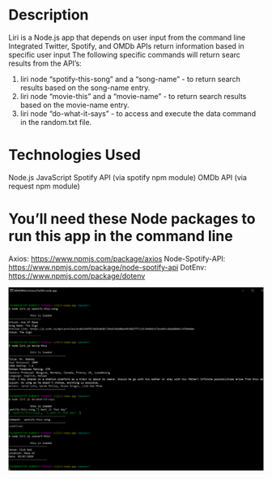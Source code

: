 # Description

Liri is a Node.js app that depends on user input from the command line
Integrated Twitter, Spotify, and OMDb APIs return information based in specific user input
The following specific commands will return searc results from the API’s:

1. liri node “spotify-this-song” and a “song-name” - to return search results based on the song-name entry.
2. liri node “movie-this” and a “movie-name” - to return search results based on the movie-name entry.
3. liri node “do-what-it-says” - to access and execute the data command in the random.txt file.

# Technologies Used
Node.js
JavaScript
Spotify API (via spotify npm module)
OMDb API (via request npm module)

# You’ll need these Node packages to run this app in the command line

Axios: https://www.npmjs.com/package/axios
Node-Spotify-API: https://www.npmjs.com/package/node-spotify-api
DotEnv: https://www.npmjs.com/package/dotenv

![Image of hw](https://github.com/Mjimenez05/liri-node-app/blob/master/images/gitBash_Hw.png)
